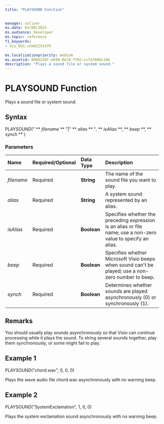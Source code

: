 ```yaml
---
title: "PLAYSOUND Function"
 
 
manager: soliver
ms.date: 03/09/2015
ms.audience: Developer
ms.topic: reference
f1_keywords:
- Vis_DSS.chm82251479
 
ms.localizationpriority: medium
ms.assetid: 098d216f-e699-0e74-f702-ccfa7809c19b
description: "Plays a sound file or system sound."
---
```


# PLAYSOUND Function

Plays a sound file or system sound. 
  
## Syntax

PLAYSOUND(" ** *filename* ** "|" ** *alias* ** ", ** *isAlias* **, ** *beep* **, ** *synch* ** ) 
  
### Parameters

|**Name**|**Required/Optional**|**Data Type**|**Description**|
|:-----|:-----|:-----|:-----|
| _filename_ <br/> |Required  <br/> |**String** <br/> |The name of the sound file you want to play. |
| _alias_ <br/> |Required  <br/> |**String** <br/> | A system sound represented by an alias. |
| _isAlias_ <br/> |Required  <br/> |**Boolean** <br/> | Specifies whether the preceding expression is an alias or file name; use a non-zero value to specify an alias. |
| _beep_ <br/> |Required  <br/> |**Boolean** <br/> |Specifies whether Microsoft Visio beeps when sound can't be played; use a non-zero number to beep. |
| _synch_ <br/> |Required  <br/> |**Boolean** <br/> |Determines whether sounds are played asynchronously (0) or synchronously (1). |
   
## Remarks

You should usually play sounds asynchronously so that Visio can continue processing while it plays the sound. To string several sounds together, play them synchronously, or some might fail to play. 
  
## Example 1

PLAYSOUND("chord.wav", 0, 0, 0)
  
Plays the wave audio file chord.wav asynchronously with no warning beep.
  
## Example 2

PLAYSOUND("SystemExclamation", 1, 0, 0)
  
Plays the system exclamation sound asynchronously with no warning beep.
  

